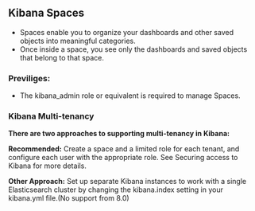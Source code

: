 ## Kibana Spaces
* Spaces enable you to organize your dashboards and other saved objects into meaningful categories.
* Once inside a space, you see only the dashboards and saved objects that belong to that space.
### Previliges:
* The kibana_admin role or equivalent is required to manage Spaces.



### Kibana Multi-tenancy
**There are two approaches to supporting multi-tenancy in Kibana:**

**Recommended:** Create a space and a limited role for each tenant, and configure each user with the appropriate role. See Securing access to Kibana for more details.

**Other Approach:** Set up separate Kibana instances to work with a single Elasticsearch cluster by changing the kibana.index setting in your kibana.yml file.(No support from 8.0)

